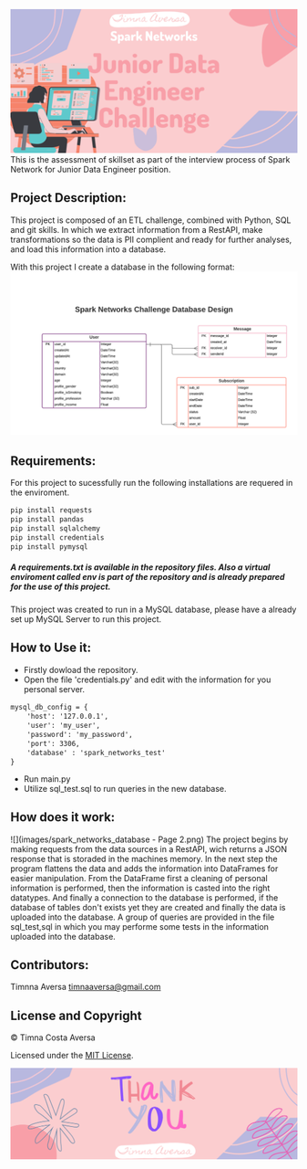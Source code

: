 ![](images/bannerProject.png)
This is the assessment of skillset as part of the interview process of Spark Network for Junior Data Engineer position. 

## Project Description:
This project is composed of an ETL challenge, combined with Python, SQL and git skills. In which we extract information from a RestAPI, make transformations so the data is PII complient and ready for further analyses, and load this information into a database.

With this project I create a database in the following format:
![](images/spark_networks_database.png)

## Requirements:
For this project to sucessfully run the following installations are requered in the enviroment.
```
pip install requests
pip install pandas
pip install sqlalchemy
pip install credentials
pip install pymysql
```
##### A requirements.txt is available in the repository files. Also a virtual enviroment called env is part of the repository and is already prepared for the use of this project.
This project was created to run in a MySQL database, please have a already set up MySQL Server to run this project.

## How to Use it:
- Firstly dowload the repository.
- Open the file 'credentials.py' and edit with the information for you personal server.
```
mysql_db_config = {
    'host': '127.0.0.1',
    'user': 'my_user',
    'password': 'my_password',
    'port': 3306,
    'database' : 'spark_networks_test'
}
```
- Run main.py
- Utilize sql_test.sql to run queries in the new database.

## How does it work:
![](images/spark_networks_database - Page 2.png)
The project begins by making requests from the data sources in a RestAPI, wich returns a JSON response that is storaded in the machines memory. In the next step the program flattens the data and adds the information into DataFrames for easier manipulation. From the DataFrame first a cleaning of personal information is performed, then the information is casted into the right datatypes. And finally a connection to the database is performed, if the database of tables don't exists yet they are created and finally the data is uploaded into the database.
A group of queries are provided in the file sql_test,sql in which you may performe some tests in the information uploaded into the database.

## Contributors:
Timnna Aversa <timnaaversa@gmail.com>

## License and Copyright
© Timna Costa Aversa

Licensed under the [MIT License](License).


![](images/thanks.png)
